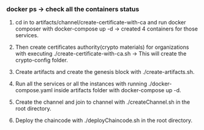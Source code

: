 ### docker ps -> check all the containers status


1. cd in to artifacts/channel/create-certificate-with-ca and run docker composer with docker-compose up -d -> created 4 containers for those services.

2. Then create certificates authority(crypto materials) for organizations with executing ./create-certificate-with-ca.sh -> This will create the crypto-config folder.

3. Create artifacts and create the genesis block with ./create-artifacts.sh.

4. Run all the services or all the instances with running ./docker-compose.yaml inside artifacts folder with docker-compose up -d.

5. Create the channel and join to channel with ./createChannel.sh in the root directory.

6. Deploy the chaincode with ./deployChaincode.sh in the root directory.